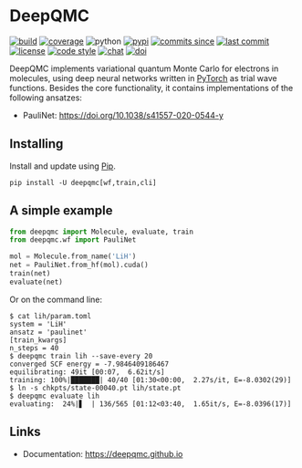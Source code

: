 # DeepQMC

[![build](https://img.shields.io/travis/com/deepqmc/deepqmc/master.svg)](https://travis-ci.com/deepqmc/deepqmc)
[![coverage](https://img.shields.io/codecov/c/github/deepqmc/deepqmc.svg)](https://codecov.io/gh/deepqmc/deepqmc)
![python](https://img.shields.io/pypi/pyversions/deepqmc.svg)
[![pypi](https://img.shields.io/pypi/v/deepqmc.svg)](https://pypi.org/project/deepqmc/)
[![commits since](https://img.shields.io/github/commits-since/deepqmc/deepqmc/latest.svg)](https://github.com/deepqmc/deepqmc/releases)
[![last commit](https://img.shields.io/github/last-commit/deepqmc/deepqmc.svg)](https://github.com/deepqmc/deepqmc/commits/master)
[![license](https://img.shields.io/github/license/deepqmc/deepqmc.svg)](https://github.com/deepqmc/deepqmc/blob/master/LICENSE)
[![code style](https://img.shields.io/badge/code%20style-black-202020.svg)](https://github.com/ambv/black)
[![chat](https://img.shields.io/gitter/room/deepqmc/deepqmc)](https://gitter.im/deepqmc/deepqmc)
[![doi](https://img.shields.io/badge/doi-10.5281%2Fzenodo.3960826-blue)](http://doi.org/10.5281/zenodo.3960826)

DeepQMC implements variational quantum Monte Carlo for electrons in molecules, using deep neural networks written in [PyTorch](https://pytorch.org) as trial wave functions. Besides the core functionality, it contains implementations of the following ansatzes:

- PauliNet: https://doi.org/10.1038/s41557-020-0544-y

## Installing

Install and update using [Pip](https://pip.pypa.io/en/stable/quickstart/).

```
pip install -U deepqmc[wf,train,cli]
```

## A simple example

```python
from deepqmc import Molecule, evaluate, train
from deepqmc.wf import PauliNet

mol = Molecule.from_name('LiH')
net = PauliNet.from_hf(mol).cuda()
train(net)
evaluate(net)
```

Or on the command line:

```
$ cat lih/param.toml
system = 'LiH'
ansatz = 'paulinet'
[train_kwargs]
n_steps = 40
$ deepqmc train lih --save-every 20
converged SCF energy = -7.9846409186467
equilibrating: 49it [00:07,  6.62it/s]
training: 100%|███████| 40/40 [01:30<00:00,  2.27s/it, E=-8.0302(29)]
$ ln -s chkpts/state-00040.pt lih/state.pt
$ deepqmc evaluate lih
evaluating:  24%|▋  | 136/565 [01:12<03:40,  1.65it/s, E=-8.0396(17)]
```

## Links

- Documentation: https://deepqmc.github.io
